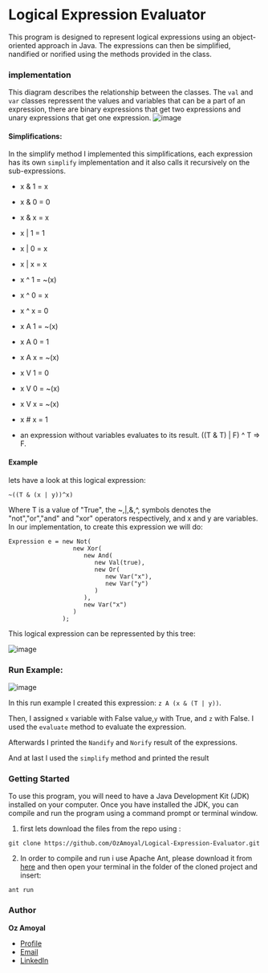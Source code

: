 # Logical Expression Evaluator

This program is designed to represent logical expressions using an object-oriented approach in Java. The expressions can then be simplified, nandified or norified using the methods provided in the class.
### implementation
This diagram describes the relationship between the classes. The `val` and `var` classes repressent the values and variables that can be a part of an expression, there are binary expressions that get two expressions and unary expressions that get one expression.
![image](https://user-images.githubusercontent.com/93612510/224826521-d27490cb-2082-415c-b598-9073b6b43072.png)
#### Simplifications:
In the simplify method I implemented this simplifications, each expression has its own `simplify` implementation and it also calls it recursively on the sub-expressions.


- x & 1 = x

- x & 0 = 0

- x & x = x

- x | 1 = 1

- x | 0 = x

- x | x = x

- x ^ 1 = ~(x)

- x ^ 0 = x

- x ^ x = 0

- x A 1 = ~(x)

- x A 0 = 1

- x A x = ~(x)

- x V 1 = 0

- x V 0 = ~(x)

- x V x = ~(x)

- x # x = 1

- an expression without variables evaluates to its result. ((T & T) | F) ^ T => F.

#### Example
lets have a look at this logical expression:

`~((T & (x | y))^x)`

Where T is a value of "True", the ~,|,&,^, symbols denotes the "not","or","and" and "xor" operators respectively, and x and y are variables.
In our implementation, to create this expression we will do:

```
Expression e = new Not(
                  new Xor(
                     new And(
                        new Val(true),
                        new Or(
                           new Var("x"),
                           new Var("y")
                        )
                     ),
                     new Var("x")
                  )
               );
```
This logical expression can be repressented by this tree:

![image](https://user-images.githubusercontent.com/93612510/224827711-e9fdcf43-2da2-4070-867e-77b177ede652.png)

### Run Example:
![image](https://user-images.githubusercontent.com/93612510/224831827-64fe10ad-0a71-4cbb-9e99-c64dbd9e7d40.png)


In this run example I created this expression: `z A (x & (T | y))`.

Then, I assigned `x` variable with False value,`y` with True, and `z` with False. I used the `evaluate` method to evaluate the expression.

Afterwards I printed the `Nandify` and `Norify` result of the expressions.

And at last I used the `simplify` method and printed the result

### Getting Started
To use this program, you will need to have a Java Development Kit (JDK) installed on your computer. Once you have installed the JDK, you can compile and run the program using a command prompt or terminal window.
1. first lets download the files from the repo using :

``` 
git clone https://github.com/OzAmoyal/Logical-Expression-Evaluator.git
```
2. In order to compile and run i use Apache Ant, please download it from [here](https://ant.apache.org/bindownload.cgi) and then open your terminal in the folder of the cloned project and insert:
```
ant run
```

### Author 
**Oz Amoyal**
- [Profile](https://github.com/OzAmoyal)
- [Email](mailto:uziamoyal@gmail.com?subject=Hi)
- [LinkedIn](https://www.linkedin.com/in/ozamoyal/)
